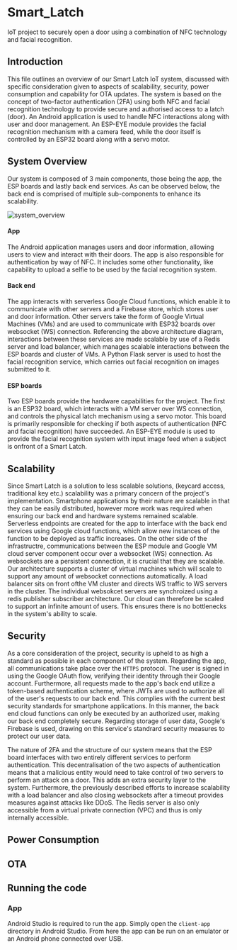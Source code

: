 # Smart_Latch
IoT project to securely open a door using a combination of NFC technology and facial recognition.

## Introduction
This file outlines an overview of our Smart Latch IoT system, discussed with specific consideration given to aspects of scalability, security, power consumption and capability for OTA updates. The system is based on the concept of two-factor authentication (2FA) using both NFC and facial recognition technology to provide secure and authorised access to a latch (door). An Android application is used to handle NFC interactions along with user and door management. An ESP-EYE module provides the facial recognition mechanism with a camera feed, while the door itself is controlled by an ESP32 board along with a servo motor.  

## System Overview 
Our system is composed of 3 main components, those being the app, the ESP boards and lastly back end services. As can be observed below, the back end is comprised of multiple sub-components to enhance its scalability. 

![system_overview](https://user-images.githubusercontent.com/44208016/114194625-9bc46800-9947-11eb-9138-f8816b9a61e4.png)

#### App
The Android application manages users and door information, allowing users to view and interact with their doors. The app is also responsible for authentication by way of NFC. It includes some other functionality, like capability to upload a selfie to be used by the facial recognition system. 

#### Back end
The app interacts with serverless Google Cloud functions, which enable it to communicate with other servers and a Firebase store, which stores user and door information. Other servers take the form of Google Virtual Machines (VMs) and are used to communicate with ESP32 boards over websocket (WS) connection. Referencing the above architecture diagram, interactions between these services are made scalable by use of a Redis server and load balancer, which manages scalable interactions between the ESP boards and cluster of VMs. A Python Flask server is used to host the facial recognition service, which carries out facial recognition on images submitted to it. 

#### ESP boards 
Two ESP boards provide the hardware capabilities for the project. The first is an ESP32 board, which interacts with a VM server over WS connection, and controls the physical latch mechanism using a servo motor. This board is primarily responsible for checking if both aspects of authentication (NFC and facial recognition) have succeeded. An ESP-EYE module is used to provide the facial recognition system with input image feed when a subject is onfront of a Smart Latch.

## Scalability  
Since Smart Latch is a solution to less scalable solutions, (keycard access, traditional key etc.) scalability was a primary concern of the project's implementation. Smartphone applications by their nature are scalable in that they can be easily distributed, however more work was required when ensuring our back end and hardware systems remained scalable. Serverless endpoints are created for the app to interface with the back end services using Google cloud functions, which allow new instances of the function to be deployed as traffic increases. On the other side of the infrastructre, communications between the ESP module and Google VM cloud server component occur over a websocket (WS) connection. As websockets are a persistent connection, it is crucial that they are scalable. Our architecture supports a cluster of virtual machines which will scale to support any amount of websocket connections automatically. A load balancer sits on front ofthe VM cluster and directs WS traffic to WS servers in the cluster. The individual websokcet servers are synchroized using a redis publisher subscriber architecture. Our cloud can therefore be scaled to support an infinite amount of users. This ensures there is no bottlenecks in the system's ability to scale.

## Security  
As a core consideration of the project, security is upheld to as high a standard as possible in each component of the system. Regarding the app, all communications take place over the `HTTPS` protocol. The user is signed in using the Google OAuth flow, verifying their identity through their Google account. Furthermore, all requests made to the app's back end utilize a token-based authentication scheme, where JWTs are used to authorize all of the user's requests to our back end. This complies with the current best security standards for smartphone applications. In this manner, the back end cloud functions can only be executed by an authorized user, making our back end completely secure. Regarding storage of user data, Google's Firebase is used, drawing on this service's standrard security measures to protect our user data. 

The nature of 2FA and the structure of our system means that the ESP board interfaces with two entirely different services to perform authentication. This decentralisation of the two aspects of authentication means that a malicious entity would need to take control of two servers to perform an attack on a door. This adds an extra security layer to the system. Furthermore, the previously described efforts to increase scalability with a load balancer and also closing websockets after a timeout provides measures against attacks like DDoS. The Redis server is also only accessible from a virtual private connection (VPC) and thus is only internally accessible. 

## Power Consumption

## OTA 

## Running the code 
### App
Android Studio is required to run the app. Simply open the `client-app` directory in Android Studio. From here the app can be run on an emulator or an Android phone connected over USB. 

